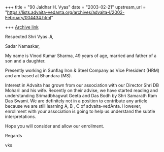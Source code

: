 +++
title = "90 Jaldhar H. Vyas"
date = "2003-02-21"
upstream_url = "https://lists.advaita-vedanta.org/archives/advaita-l/2003-February/004434.html"

+++
[Archive link](https://lists.advaita-vedanta.org/archives/advaita-l/2003-February/004434.html)

Respected Shri Vyas Ji,

Sadar Namaskar,

My name is Vinod Kumar Sharma, 49 years of age, married and father of a son
and a daughter.

Presently working in Sunflag Iron & Steel Company as Vice President (HRM)
and am based at Bhandara (MS).

Interest in Advaita has grown from our association with our Director Shri DB
Moharil and his wife.  Recently on their advise, we have started reading and
understanding Srimadbhagwat Geeta and Das Bodh by Shri Samarath Ram Das
Swami.  We are definitely not in a position to contribute any article
because we are still learning A, B , C of advaita-vedAnta.  However,
enrollment with your association is going to help us understand the subtle
interpretations.

Hope you will consider and allow our enrollment.

Regards

vks

